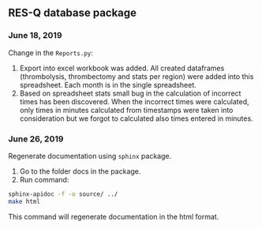 ## RES-Q database package
### June 18, 2019
Change in the ``Reports.py``:
1. Export into excel workbook was added. All created dataframes (thrombolysis, thrombectomy and stats per region) were added into this spreadsheet. Each month is in the single spreadsheet. 
2. Based on spreadsheet stats small bug in the calculation of incorrect times has been discovered. When the incorrect times were calculated, only times in minutes calculated from timestamps were taken into consideration but we forgot to calculated also times entered in minutes. 

### June 26, 2019
Regenerate documentation using ``sphinx`` package. 
1. Go to the folder docs in the package. 
2. Run command:
```bash
sphinx-apidoc -f -o source/ ../
make html
```
This command will regenerate documentation in the html format. 
